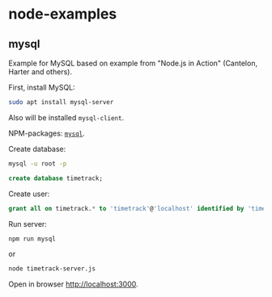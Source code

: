 # node-examples

## mysql

Example for MySQL based on example from "Node.js in Action" (Cantelon, Harter and others).

First, install MySQL:

``` sh
sudo apt install mysql-server
```

Also will be installed `mysql-client`.

NPM-packages: [`mysql`](https://github.com/mysqljs/mysql).

Create database:

``` bash
mysql -u root -p
```

``` sql
create database timetrack;
```

Create user:

``` sql
grant all on timetrack.* to 'timetrack'@'localhost' identified by 'timetrack';
```

Run server:

``` bash
npm run mysql
```

or

``` bash
node timetrack-server.js
```

Open in browser <http://localhost:3000>.
